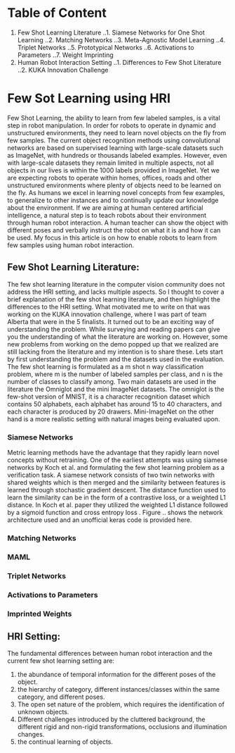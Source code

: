 # Table of Content

1. Few Shot Learning Literature
..1. Siamese Networks for One Shot Learning
..2. Matching Networks
..3. Meta-Agnostic Model Learning
..4. Triplet Networks
..5. Prototypical Networks
..6. Activations to Parameters
..7. Weight Imprinting
2. Human Robot Interaction Setting
..1. Differences to Few Shot Literature
..2. KUKA Innovation Challenge

# Few Sot Learning using HRI

Few Shot Learning, the ability to learn from few labeled samples, is a vital step in robot manipulation. In order for robots to operate in dynamic and unstructured environments, they need to learn novel objects on the fly from few samples. The current object recognition methods using convolutional networks are based on supervised learning with large-scale datasets such as ImageNet, with hundreds or thousands labeled examples. However, even with large-scale datasets they remain limited in multiple aspects, not all objects in our lives is within the 1000 labels provided in ImageNet. Yet we are expecting robots to operate within homes, offices, roads and other unstructured environments where plenty of objects need to be learned on the fly. As humans we excel in learning novel concepts from few examples, to generalize to other instances and to continually update our knowledge about the environment. If we are aiming at human centered artificial intelligence, a natural step is to teach robots about their environment through human robot interaction. A human teacher can show the object with different poses and verbally instruct the robot on what it is and how it can be used. My focus in this article is on how to enable robots to learn from few samples using human robot interaction.

## Few Shot Learning Literature:
The few shot learning literature in the computer vision community does not address the HRI setting, and lacks multiple aspects. So I thought to cover a brief explanation of the few shot learning literature, and then highlight the differences to the HRI setting. What motivated me to write on that was working on the KUKA innovation challenge, where I was part of team Alberta that were in the 5 finalists. It turned out to be an exciting way of understanding the problem. While surveying and reading papers can give you the understanding of what the literature are working on. However, some new problems from working on the demo popped up that we realized are still lacking from the literature and my intention is to share these. Lets start by first understanding the problem and the datasets used in the evaluation. The few shot learning is formulated as a m shot n way classification problem, where m is the number of labeled samples per class, and n is the number of classes to classify among. Two main datasets are used in the literature the Omniglot and the mini ImageNet datasets. The omniglot is the few-shot version of MNIST, it is a character recognition dataset which contains 50 alphabets, each alphabet has around 15 to 40 characters, and each character is produced by 20 drawers. Mini-ImageNet on the other hand is a more realistic setting with natural images being evaluated upon. 

### Siamese Networks
Metric learning methods have the advantage that they rapidly learn novel concepts without retraining. One of the earliest attempts was using siamese networks by Koch et al. and formulating the few shot learning problem as a verification task. A siamese network consists of two twin networks with shared weights which is then merged and the similarity between features is learned through stochastic gradient descent. The distance function used to learn the similarity can be in the form of a contrastive loss, or a weighted L1 distance. In Koch et al. paper they utilized the weighted L1 distance followed by a sigmoid function and cross entropy loss . Figure .. shows the network architecture used and an unofficial keras code is provided here.

### Matching Networks

### MAML

### Triplet Networks

### Activations to Parameters

### Imprinted Weights

## HRI Setting:
The fundamental differences between human robot interaction and the current few shot learning setting are: 
1. the abundance of temporal information for the different poses of the object. 
2. the hierarchy of category, different instances/classes within the same category, and different poses. 
3. The open set nature of the problem, which requires the identification of unknown objects. 
4. Different challenges introduced by the cluttered background, the different rigid and non-rigid transformations, occlusions and illumination changes. 
5. the continual learning of objects.





